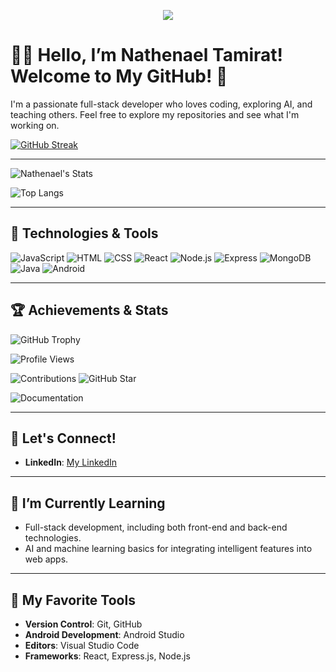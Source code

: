 <p align="center">
  <a href="https://skillicons.dev">
    <img src="https://skillicons.dev/icons?i=javascript,git,html,css,react,nodejs,express,mongodb,java,android" />
  </a>
</p>

# 👨‍💻 Hello, I’m Nathenael Tamirat! Welcome to My GitHub! 👋

I'm a passionate full-stack developer who loves coding, exploring AI, and teaching others. Feel free to explore my repositories and see what I'm working on.

[![GitHub Streak](https://git-readme-streak-stats-tan-theta.vercel.app?user=NathenaelTamirat&theme=dark&hide_border=true&border_radius=6&card_width=600&card_height=200)](https://git.io/streak-stats)

---

![Nathenael's Stats](https://github-readme-stats.vercel.app/api?username=NathenaelTamirat&show_icons=true&hide_title=true&count_private=true&hide=prs&theme=dark&bg_color=2D2D2D&border_radius=10&hide_border=true)

![Top Langs](https://github-readme-stats.vercel.app/api/top-langs/?username=NathenaelTamirat&layout=compact)

---

## 🚀 Technologies & Tools

![JavaScript](https://img.shields.io/badge/JavaScript-ES6-yellow)
![HTML](https://img.shields.io/badge/HTML-5-orange)
![CSS](https://img.shields.io/badge/CSS-3-blue)
![React](https://img.shields.io/badge/React-16.13-blue)
![Node.js](https://img.shields.io/badge/Node.js-14.x-green)
![Express](https://img.shields.io/badge/Express-4.x-blue)
![MongoDB](https://img.shields.io/badge/MongoDB-4.x-green)
![Java](https://img.shields.io/badge/Java-8-red)
![Android](https://img.shields.io/badge/Android-Dev-green)

---

## 🏆 Achievements & Stats

![GitHub Trophy](https://github-profile-trophy.vercel.app/?username=NathenaelTamirat&theme=dark&column=7&margin-w=15&margin-h=15&no-frame=true&title=MultiLanguage,Commit,Repositories&row=1&color=ffcc00)

![Profile Views](https://komarev.com/ghpvc/?username=NathenaelTamirat&color=ffcc00&style=flat-square&label=Profile%20Views)

![Contributions](https://img.shields.io/badge/Contributions-100+_days-ffcc00?style=flat&logo=github&logoColor=ff5c5c)
![GitHub Star](https://img.shields.io/badge/GitHub_Star-⭐-ffcc00?style=flat&logo=github&logoColor=ff5c5c)

![Documentation](https://img.shields.io/badge/Documentation-Complete-ffcc00?style=flat&logo=github&logoColor=ff5c5c)

---

## 💬 Let's Connect!

- **LinkedIn**: [My LinkedIn](https://www.linkedin.com/in/nathenael-t-02361533b/)

---

## 🌱 I’m Currently Learning

- Full-stack development, including both front-end and back-end technologies.
- AI and machine learning basics for integrating intelligent features into web apps.

---

## 🔧 My Favorite Tools

- **Version Control**: Git, GitHub
- **Android Development**: Android Studio
- **Editors**: Visual Studio Code
- **Frameworks**: React, Express.js, Node.js
